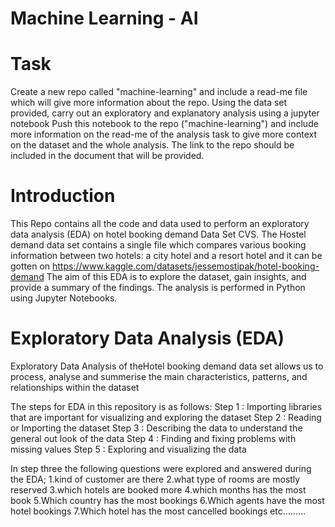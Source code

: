# Machine Learning - AI
# Task
 Create a new repo called "machine-learning" and include a read-me file which will give more information about the repo.
Using the data set provided, carry out an exploratory and explanatory analysis using a jupyter notebook
Push this notebook to the repo ("machine-learning")  and include more information on the read-me of the analysis task to give more context on the dataset and the whole analysis.
The link to the repo should be included in the document that will be provided.

# Introduction
This Repo contains all the code and data used to perform an exploratory data analysis (EDA) on hotel booking demand Data Set CVS.
The Hostel demand data set contains a single file which compares various booking information between two hotels: a city hotel and a resort hotel and it can be gotten on https://www.kaggle.com/datasets/jessemostipak/hotel-booking-demand 
The aim of this EDA is to explore the dataset, gain insights, and provide a summary of the findings. The analysis is performed in Python using Jupyter Notebooks.

# Exploratory Data Analysis (EDA)
Exploratory Data Analysis of theHotel booking demand data set allows us to process, analyse and summerise the main characteristics, patterns, and relationships within the dataset

The steps for EDA in this repository is as follows:
Step 1 : Importing libraries that are important for visualizing and exploring the dataset
Step 2 : Reading or Importing the dataset
Step 3 : Describing the data to understand the general out look of the data
Step 4 : Finding and fixing problems with missing values
Step 5 : Exploring and visualizing the data

In step three the following questions were explored and answered during the EDA;
1.kind of customer are there 
2.what type of rooms are mostly reserved 
3.which hotels are booked more
4.which months has the most book
5.Which country has the most bookings
6.Which agents have the most hotel bookings
7.Which hotel has the most cancelled bookings etc.........

